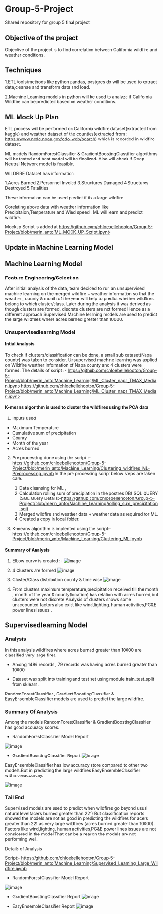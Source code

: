 # Group-5-Project
Shared repository for group 5 final project

## Objective of the project
Objective of the project is to find correlation between California wildfire and weather conditions.

## Techniques

1.ETL tools/methods like python pandas, postgres db will be used to extract data,cleanse and transform data and load.

2.Machine Learning models in python will be used to analyze if California Wildfire can be predicted based on weather conditions.

## ML Mock Up Plan

ETL process will be performed on California wildfire dataset(extracted from kaggle) and weather dataset of the counties(extracted from : https://www.ncdc.noaa.gov/cdo-web/search)  which is recorded in wildfire dataset.

ML models RandomForestClassifier & GradientBoostingClassifier algorithms will be tested and best model will be finalized.
Also will check if  Deep Neutral Network model is feasible.

WILDFIRE Dataset has information 

1.Acres Burned
2.Personnel Involed
3.Structures Damaged
4.Structures Destroyed
5.Fatalities

These information can be used predict if its a large wildfire.

Corelating above data with weather information like Precipitaion,Temperature and Wind speed , ML will learn and predict wildfire.

Mockup Script is added at https://github.com/chloebellehooton/Group-5-Project/blob/merin_anto/ML_MOCK_UP_Script.ipynb

## Update in Machine Learning Model

 ## Machine Learning Model
  
 ### Feature Engineering/Selection
 
 After initial analysis of the data, team decided to run an unsupervised machine learning on the merged wildfire + weather information 
 so that the weather , county  & month of the year  will help to predict whether wildfires belong to which cluster/class.
 Later during the analysis it was derived  as though clusters are formed, discrete clusters are not formed.Hence as a different approach Supervised 
 Machine learning models are used to predict the large wildfires where acres burned greater than 10000.
 
 ### Unsupervisedlearning Model
 
  #### Intial Analysis
  
  To check if clusters/classification can be done, a small sub dataset(Napa county) was taken to consider.
  Unsupervised machine learning  was applied on Wildfire weather information of Napa county and 4 clusters were formed.
  The details of script :- https://github.com/chloebellehooton/Group-5-Project/blob/merin_anto/Machine_Learning/ML_Cluster_napa_TMAX_Median.ipynb
  https://github.com/chloebellehooton/Group-5-Project/blob/merin_anto/Machine_Learning/ML_Cluster_napa_TMAX_Median.ipynb 
  
  #### K-means algorithm is used to cluster the wildfires using the PCA data
 
 1. Inputs used 
   
   - Maximum Temperature 
   - Cumulative sum of precipitation
   - County 
   - Month of the year
   - Acres burned
  
 2. Pre processing done using the script :- https://github.com/chloebellehooton/Group-5-Project/blob/merin_anto/Machine_Learning/Clustering_wildfires_ML-Preprocessing.ipynb
    In the pre processing script below steps are taken care.
    1. Data cleansing for ML , 
    2. Calculation rolling sum of precipiation in the postres DB( SQL QUERY 
       (SQL Query Details:-https://github.com/chloebellehooton/Group-5-Project/blob/merin_anto/Machine_Learning/rolling_sum_precipitation.sql)
    3. Merged wildfire and weather data + weather data as required for ML.
    4. Created a copy in local folder.
  
 3. K-means algorithm is implented using the script:- https://github.com/chloebellehooton/Group-5-Project/blob/merin_anto/Machine_Learning/Clustering_ML.ipynb

 #### Summary of Analysis
 
 1. Elbow curve is created :- 
    ![image](https://github.com/chloebellehooton/Group-5-Project/blob/merin_anto/Machine_Learning/Wildfire_Cluster_Elbow_curve.png)
 
 2. 4 Clusters are formed 
    ![image](https://github.com/chloebellehooton/Group-5-Project/blob/merin_anto/Machine_Learning/Wildfire_Cluster_3d.png)
    
 3. Cluster/Class distribution county & time wise
    ![image](https://github.com/chloebellehooton/Group-5-Project/blob/merin_anto/Machine_Learning/class_county.png)    
    
 4. From clusters maximum temperature,precipitation received till the month , month of the year & county(location) has relation with acres burned,but clusters were not discrete
    Analysis of clusters shows some unaccounted factors also exist like  wind,lighting, human activities,PG&E power lines issues  .
 
 ## Supervisedlearning Model
 
 ### Analysis
 
 In this analysis wildfires where acres burned greater than 10000 are classified very large fires.
 
   - Among 1486 records , 79 records was having acres burned greater than 10000
 
   - Dataset was split into training and test set using module train_test_split from sklearn.
 
 RandomForestClassifier , GradientBoostingClassifier & EasyEnsembleClassifier models are used to predict the large wildfire.
 
 ### Summary Of Analysis
 
 Among the models RandomForestClassifier & GradientBoostingClassifier has good accuracy scores.
  
  - RandomForestClassifier Model Report
 
   ![image](https://github.com/chloebellehooton/Group-5-Project/blob/merin_anto/Machine_Learning/Wildfire_Supervised_ML_very_large_fire.png)
    
  - GradientBoostingClassifier Report
   ![image](https://github.com/chloebellehooton/Group-5-Project/blob/merin_anto/Machine_Learning/Wildfire_Supervised_ML_very_large_fire_gradientboost.png)
 
  EasyEnsembleClassifier has low accuracy store compared to other two models.But in predicting the large wildfires EasyEnsembleClassifier withmoreaccurcay.
  
   ![image](https://github.com/chloebellehooton/Group-5-Project/blob/merin_anto/Machine_Learning/Wildfire_Supervised_ML_very_large_fire_easyensemble.png)
  
  
  ### Tail End 
  
  Supervised models are used to predict when wildfires go beyond usual natural level(acers burned greater than 221)
  But classification reports showed the models are not as good in predicting the wildfires for acers greater than 221 as very large wildfires (acres burned greater than 10000).
  Factors like wind,lighting, human activities,PG&E power lines issues are not considered in the model.That can be a reason the models are not performing well.
  
  Details of Analysis 
  
  Script:- https://github.com/chloebellehooton/Group-5-Project/blob/merin_anto/Machine_Learning/Supervised_Learning_Large_Wildfire.ipynb
  
   - RandomForestClassifier Model Report
   
   ![image](https://github.com/chloebellehooton/Group-5-Project/blob/merin_anto/Machine_Learning/Wildfire_Supervised_ML_large_fire_randomforest.png)
     
   - GradientBoostingClassifier Report
   ![image](https://github.com/chloebellehooton/Group-5-Project/blob/merin_anto/Machine_Learning/Wildfire_Supervised_ML_large_fire_gradientboost.png)
   
   -  EasyEnsembleClassifier Report
   ![image](https://github.com/chloebellehooton/Group-5-Project/blob/merin_anto/Machine_Learning/Wildfire_Supervised_ML_large_fire_easyensemble.png)

    
 
  
  
    
    
 
 
